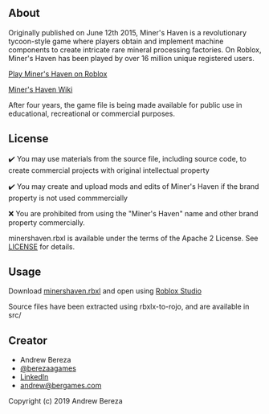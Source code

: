 ## About
Originally published on June 12th 2015, Miner's Haven is a revolutionary tycoon-style game where players obtain and implement machine components to create intricate rare mineral processing factories. On Roblox, Miner's Haven has been played by over 16 million unique registered users.

[Play Miner's Haven on Roblox](https://www.roblox.com/games/258258996/Miners-Haven)

[Miner's Haven Wiki](https://minershaven.fandom.com/wiki/Welcome_To_The_Miner%27s_Haven_Wikia!)

After four years, the game file is being made available for public use in educational, recreational or commercial purposes.

## License

✔️ You may use materials from the source file, including source code, to create commercial projects with original intellectual property

✔️ You may create and upload mods and edits of Miner's Haven if the brand property is not used commmercially

❌ You are prohibited from using the "Miner's Haven" name and other brand property commercially.

minershaven.rbxl is available under the terms of the Apache 2 License. See [LICENSE](LICENSE) for details.

## Usage

Download [minershaven.rbxl](minershaven.rbxl) and open using [Roblox Studio](https://www.roblox.com/create)

Source files have been extracted using rbxlx-to-rojo, and are available in src/

## Creator
* Andrew Bereza
* [@berezaagames](https://twitter.com/berezaagames)
* [LinkedIn](https://www.linkedin.com/in/berezaa)
* andrew@bergames.com

Copyright (c) 2019 Andrew Bereza
